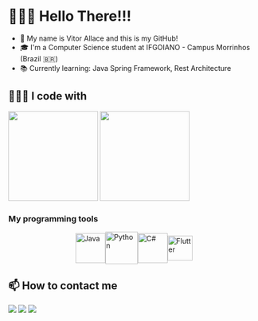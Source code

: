 # 🖤👋🏻 Hello There!!! 

- 🧒 My name is Vitor Allace and this is my GitHub!
- 🎓 I'm a Computer Science student at IFGOIANO - Campus Morrinhos (Brazil 🇧🇷)
- 📚 Currently learning: Java Spring Framework, Rest Architecture

## 🧑🏻‍💻 I code with

  <a href="https://github.com/vitorbcc2021"><img height="180em" src="https://github-readme-stats.vercel.app/api?username=vitorbcc2021&show_icons=true&theme=outrun&include_all_commits=true&count_private=true"/></a>
  <a href="https://github.com/vitorbcc2021"><img height="180em" src="https://github-readme-stats.vercel.app/api/top-langs/?username=vitorbcc2021&layout=compact&langs_count=7&theme=outrun"/></a>
  
### My programming tools

<div style="display: flex; align-items: center; justify-content: center">
    <img align="center" alt="Java" width="60" src="https://cdn.jsdelivr.net/gh/devicons/devicon@latest/icons/java/java-original.svg"/>
    <img align="center" alt="Python" width="65" src="https://cdn.jsdelivr.net/gh/devicons/devicon/icons/python/python-original.svg">
    <img align="center" alt="C#" width="60" src="https://cdn.jsdelivr.net/gh/devicons/devicon/icons/csharp/csharp-original.svg">
    <img align="center" alt="Flutter" width="50" src="https://cdn.jsdelivr.net/gh/devicons/devicon/icons/flutter/flutter-original.svg" />
</div>

## 📫 How to contact me

<a href="mailto:vitormarquespnn@gmail.com"><img src="https://img.shields.io/badge/-Gmail-%23333?style=for-the-badge&logo=gmail&logoColor=white" target="_blank"></a> 
<a href="https://api.whatsapp.com/send/?phone=5564992793740&text&app_absent=0"><img src="https://img.shields.io/badge/WhatsApp-25D366?style=for-the-badge&logo=whatsapp&logoColor=white"></a>
<a href="https://www.linkedin.com/in/vitor-allace-dev/" target="_blank"><img src="https://img.shields.io/badge/LinkedIn-0077B5?style=for-the-badge&logo=linkedin&logoColor=white" target="_blank"></a>  
